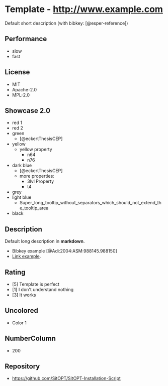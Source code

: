 # Template - http://www.example.com
Default short description (with bibkey: [@esper-reference])

## Performance
- slow
- fast

## License
- MIT
- Apache-2.0
- MPL-2.0

## Showcase 2.0
- red 1
- red 2
- green
    - [@eckertThesisCEP]
- yellow
    - yellow property
        - n64
        - n76
- dark blue
    - [@eckertThesisCEP]
    - more properties:
        - 3lvl Property
        - t4
- grey
- light blue
    - Super_long_tooltip_without_separators_which_should_not_extend_the_tooltip_area
- black

## Description
Default long description in __markdown__.
- Bibkey example [@Adi:2004:ASM:988145.988150]
- [Link example](http://example.com).

## Rating
- [5] Template is perfect
- [1] I don't understand nothing
- [3] It works

## Uncolored
- Color 1

## NumberColumn
- 200

## Repository
- https://github.com/SitOPT/SitOPT-Installation-Script
